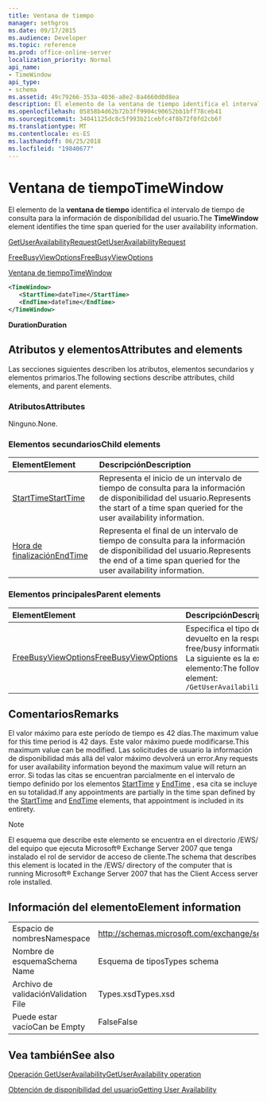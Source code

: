 ```yaml
---
title: Ventana de tiempo
manager: sethgros
ms.date: 09/17/2015
ms.audience: Developer
ms.topic: reference
ms.prod: office-online-server
localization_priority: Normal
api_name:
- TimeWindow
api_type:
- schema
ms.assetid: 49c79266-353a-4036-a8e2-8a4660d0d8ea
description: El elemento de la ventana de tiempo identifica el intervalo de tiempo de consulta para la información de disponibilidad del usuario.
ms.openlocfilehash: 05858b4d62b72b3ff9904c90652bb1bff78ceb41
ms.sourcegitcommit: 34041125dc8c5f993b21cebfc4f8b72f0fd2cb6f
ms.translationtype: MT
ms.contentlocale: es-ES
ms.lasthandoff: 06/25/2018
ms.locfileid: "19840677"
---
```

# <a name="timewindow"></a><span data-ttu-id="2d3cc-103">Ventana de tiempo</span><span class="sxs-lookup"><span data-stu-id="2d3cc-103">TimeWindow</span></span>

<span data-ttu-id="2d3cc-104">El elemento de la **ventana de tiempo** identifica el intervalo de tiempo de consulta para la información de disponibilidad del usuario.</span><span class="sxs-lookup"><span data-stu-id="2d3cc-104">The **TimeWindow** element identifies the time span queried for the user availability information.</span></span> 
  
[<span data-ttu-id="2d3cc-105">GetUserAvailabilityRequest</span><span class="sxs-lookup"><span data-stu-id="2d3cc-105">GetUserAvailabilityRequest</span></span>](getuseravailabilityrequest.md)
  
[<span data-ttu-id="2d3cc-106">FreeBusyViewOptions</span><span class="sxs-lookup"><span data-stu-id="2d3cc-106">FreeBusyViewOptions</span></span>](freebusyviewoptions.md)
  
[<span data-ttu-id="2d3cc-107">Ventana de tiempo</span><span class="sxs-lookup"><span data-stu-id="2d3cc-107">TimeWindow</span></span>](timewindow.md)
  
```xml
<TimeWindow>
   <StartTime>dateTime</StartTime>
   <EndTime>dateTime</EndTime>
</TimeWindow>
```

 <span data-ttu-id="2d3cc-108">**Duration**</span><span class="sxs-lookup"><span data-stu-id="2d3cc-108">**Duration**</span></span>
## <a name="attributes-and-elements"></a><span data-ttu-id="2d3cc-109">Atributos y elementos</span><span class="sxs-lookup"><span data-stu-id="2d3cc-109">Attributes and elements</span></span>

<span data-ttu-id="2d3cc-110">Las secciones siguientes describen los atributos, elementos secundarios y elementos primarios.</span><span class="sxs-lookup"><span data-stu-id="2d3cc-110">The following sections describe attributes, child elements, and parent elements.</span></span>
  
### <a name="attributes"></a><span data-ttu-id="2d3cc-111">Atributos</span><span class="sxs-lookup"><span data-stu-id="2d3cc-111">Attributes</span></span>

<span data-ttu-id="2d3cc-112">Ninguno.</span><span class="sxs-lookup"><span data-stu-id="2d3cc-112">None.</span></span>
  
### <a name="child-elements"></a><span data-ttu-id="2d3cc-113">Elementos secundarios</span><span class="sxs-lookup"><span data-stu-id="2d3cc-113">Child elements</span></span>

|<span data-ttu-id="2d3cc-114">**Element**</span><span class="sxs-lookup"><span data-stu-id="2d3cc-114">**Element**</span></span>|<span data-ttu-id="2d3cc-115">**Descripción**</span><span class="sxs-lookup"><span data-stu-id="2d3cc-115">**Description**</span></span>|
|:-----|:-----|
|[<span data-ttu-id="2d3cc-116">StartTime</span><span class="sxs-lookup"><span data-stu-id="2d3cc-116">StartTime</span></span>](starttime.md) <br/> |<span data-ttu-id="2d3cc-117">Representa el inicio de un intervalo de tiempo de consulta para la información de disponibilidad del usuario.</span><span class="sxs-lookup"><span data-stu-id="2d3cc-117">Represents the start of a time span queried for the user availability information.</span></span>  <br/> |
|[<span data-ttu-id="2d3cc-118">Hora de finalización</span><span class="sxs-lookup"><span data-stu-id="2d3cc-118">EndTime</span></span>](endtime.md) <br/> |<span data-ttu-id="2d3cc-119">Representa el final de un intervalo de tiempo de consulta para la información de disponibilidad del usuario.</span><span class="sxs-lookup"><span data-stu-id="2d3cc-119">Represents the end of a time span queried for the user availability information.</span></span>  <br/> |
   
### <a name="parent-elements"></a><span data-ttu-id="2d3cc-120">Elementos principales</span><span class="sxs-lookup"><span data-stu-id="2d3cc-120">Parent elements</span></span>

|<span data-ttu-id="2d3cc-121">**Element**</span><span class="sxs-lookup"><span data-stu-id="2d3cc-121">**Element**</span></span>|<span data-ttu-id="2d3cc-122">**Descripción**</span><span class="sxs-lookup"><span data-stu-id="2d3cc-122">**Description**</span></span>|
|:-----|:-----|
|[<span data-ttu-id="2d3cc-123">FreeBusyViewOptions</span><span class="sxs-lookup"><span data-stu-id="2d3cc-123">FreeBusyViewOptions</span></span>](freebusyviewoptions.md) <br/> |<span data-ttu-id="2d3cc-124">Especifica el tipo de información de libre/ocupado devuelto en la respuesta.</span><span class="sxs-lookup"><span data-stu-id="2d3cc-124">Specifies the type of free/busy information returned in the response.</span></span>  <br/> <span data-ttu-id="2d3cc-125">La siguiente es la expresión de XPath para este elemento:</span><span class="sxs-lookup"><span data-stu-id="2d3cc-125">The following is the XPath to this element:</span></span>  <br/>  `/GetUserAvailabilityRequest/FreeBusyViewOptions` <br/> |
   
## <a name="remarks"></a><span data-ttu-id="2d3cc-126">Comentarios</span><span class="sxs-lookup"><span data-stu-id="2d3cc-126">Remarks</span></span>

<span data-ttu-id="2d3cc-127">El valor máximo para este período de tiempo es 42 días.</span><span class="sxs-lookup"><span data-stu-id="2d3cc-127">The maximum value for this time period is 42 days.</span></span> <span data-ttu-id="2d3cc-128">Este valor máximo puede modificarse.</span><span class="sxs-lookup"><span data-stu-id="2d3cc-128">This maximum value can be modified.</span></span> <span data-ttu-id="2d3cc-129">Las solicitudes de usuario la información de disponibilidad más allá del valor máximo devolverá un error.</span><span class="sxs-lookup"><span data-stu-id="2d3cc-129">Any requests for user availability information beyond the maximum value will return an error.</span></span> <span data-ttu-id="2d3cc-130">Si todas las citas se encuentran parcialmente en el intervalo de tiempo definido por los elementos [StartTime](starttime.md) y [EndTime](endtime.md) , esa cita se incluye en su totalidad.</span><span class="sxs-lookup"><span data-stu-id="2d3cc-130">If any appointments are partially in the time span defined by the [StartTime](starttime.md) and [EndTime](endtime.md) elements, that appointment is included in its entirety.</span></span> 
  
> [!NOTE]
> <span data-ttu-id="2d3cc-131">El esquema que describe este elemento se encuentra en el directorio /EWS/ del equipo que ejecuta Microsoft® Exchange Server 2007 que tenga instalado el rol de servidor de acceso de cliente.</span><span class="sxs-lookup"><span data-stu-id="2d3cc-131">The schema that describes this element is located in the /EWS/ directory of the computer that is running Microsoft® Exchange Server 2007 that has the Client Access server role installed.</span></span> 
  
## <a name="element-information"></a><span data-ttu-id="2d3cc-132">Información del elemento</span><span class="sxs-lookup"><span data-stu-id="2d3cc-132">Element information</span></span>

|||
|:-----|:-----|
|<span data-ttu-id="2d3cc-133">Espacio de nombres</span><span class="sxs-lookup"><span data-stu-id="2d3cc-133">Namespace</span></span>  <br/> |http://schemas.microsoft.com/exchange/services/2006/types  <br/> |
|<span data-ttu-id="2d3cc-134">Nombre de esquema</span><span class="sxs-lookup"><span data-stu-id="2d3cc-134">Schema Name</span></span>  <br/> |<span data-ttu-id="2d3cc-135">Esquema de tipos</span><span class="sxs-lookup"><span data-stu-id="2d3cc-135">Types schema</span></span>  <br/> |
|<span data-ttu-id="2d3cc-136">Archivo de validación</span><span class="sxs-lookup"><span data-stu-id="2d3cc-136">Validation File</span></span>  <br/> |<span data-ttu-id="2d3cc-137">Types.xsd</span><span class="sxs-lookup"><span data-stu-id="2d3cc-137">Types.xsd</span></span>  <br/> |
|<span data-ttu-id="2d3cc-138">Puede estar vacío</span><span class="sxs-lookup"><span data-stu-id="2d3cc-138">Can be Empty</span></span>  <br/> |<span data-ttu-id="2d3cc-139">False</span><span class="sxs-lookup"><span data-stu-id="2d3cc-139">False</span></span>  <br/> |
   
## <a name="see-also"></a><span data-ttu-id="2d3cc-140">Vea también</span><span class="sxs-lookup"><span data-stu-id="2d3cc-140">See also</span></span>



[<span data-ttu-id="2d3cc-141">Operación GetUserAvailability</span><span class="sxs-lookup"><span data-stu-id="2d3cc-141">GetUserAvailability operation</span></span>](getuseravailability-operation.md)


[<span data-ttu-id="2d3cc-142">Obtención de disponibilidad del usuario</span><span class="sxs-lookup"><span data-stu-id="2d3cc-142">Getting User Availability</span></span>](http://msdn.microsoft.com/library/d4133fcb-9b0f-4e6b-aadf-a389da83516a%28Office.15%29.aspx)

